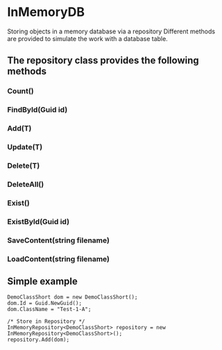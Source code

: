 # InMemoryDB
Storing objects in a memory database via a repository
Different methods are provided to simulate the work with a database table.

## The repository class provides the following methods
### Count()
### FindById(Guid id)
### Add(T)
### Update(T)
### Delete(T)
### DeleteAll()
### Exist()
### ExistById(Guid id)
### SaveContent(string filename)
### LoadContent(string filename)

## Simple example 
```
DemoClassShort dom = new DemoClassShort();
dom.Id = Guid.NewGuid();
dom.ClassName = "Test-1-A";

/* Store in Repository */
InMemoryRepository<DemoClassShort> repository = new InMemoryRepository<DemoClassShort>();
repository.Add(dom);

```

